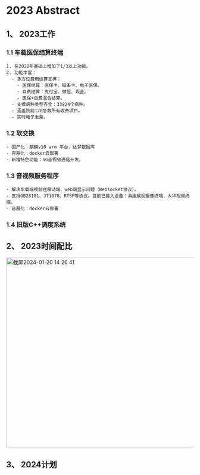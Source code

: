 # 2023 Abstract
## 1、 2023工作
 ### 1.1 车载医保结算终端

    1. 在2022年基础上增加了1/3以上功能。
    2. 功能丰富：
      - 多方位费用结算支撑：
        - 医保结算：医保卡、磁条卡、电子医保。
        - 自费结算：支付宝、微信、现金。
        - 医保+自费混合结算。
      - 支撑病种类型齐全：33824个病种。
      - 涵盖院前120急救所有收费项目。
      - 实时电子发票。
 
 ### 1.2 软交换
    
    - 国产化：麒麟v10 arm 平台，达梦数据库
    - 容器化：docker云部署
    - 新增特色功能：5G音视频通信开发。
      
 ### 1.3 音视频服务程序
    
    - 解决车载端视频在移动端、web端显示问题（Websocket协议）。
    - 支持GB28181、JT1078、RTSP等协议。目前已接入设备：海康威视摄像终端，大华视频终端。
    - 容器化：docker云部署
    
 ### 1.4 旧版C++调度系统

## 2、 2023时间配比

<img width="508" alt="截屏2024-01-20 14 26 41" src="https://github.com/kenlab-chung/bsoft/assets/59462735/07f3103a-8400-4409-b9cd-05c65f4c9ded">

## 3、 2024计划

